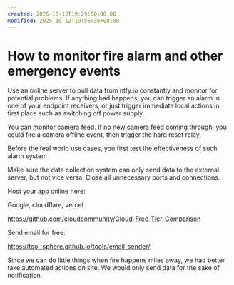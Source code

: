 ```yaml
---
created: 2025-10-12T19:29:50+08:00
modified: 2025-10-12T19:56:36+08:00
---
```


# How to monitor fire alarm and other emergency events

Use an online server to pull data from ntfy.io constantly and monitor for potential problems. If anything bad happens, you can trigger an alarm in one of your endpoint receivers, or just trigger immediate local actions in first place such as switching off power supply.

You can monitor camera feed. If no new camera feed coming through, you could fire a camera offline event, then trigger the hard reset relay.

Before the real world use cases, you first test the effectiveness of such alarm system

Make sure the data collection system can only send data to the external server, but not vice versa. Close all unnecessary ports and connections.

Host your app online here:

Google, cloudflare, vercel

https://github.com/cloudcommunity/Cloud-Free-Tier-Comparison

Send email for free:

https://tool-sphere.github.io/tools/email-sender/

Since we can do little things when fire happens miles away, we had better take automated actions on site. We would only send data for the sake of notification.
